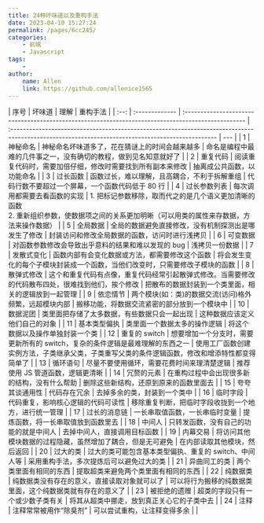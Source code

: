```yaml
---
title: 24种坏味道以及重构手法
date: 2023-04-10 15:27:24
permalink: /pages/6cc245/
categories:
    - 前端
    - Javascript
tags:
    -
author:
    name: Allen
    link: https://github.com/allenice1565
---
```


| 序号 | 坏味道         | 理解                                                                                               | 重构手法                                                                                                                                         |
| :--: | :------------- | :------------------------------------------------------------------------------------------------- | :----------------------------------------------------------------------------------------------------------------------------------------------- | --- |
|  1   | 神秘命名       | 神秘命名坏味道多了，花在猜谜上的时间会越来越多                                                     | 命名是编程中最难的几件事之一，没有确切的教程，做到见名知意就好了                                                                                 |
|  2   | 重复代码       | 阅读重复代码时，需要加倍仔细，修改时需要找到所有副本来修改                                         | 抽离成公共函数，以功能命名                                                                                                                       |
|  3   | 过长函数       | 函数过长，难以理解，且高耦合，不利于拆解重组                                                       | 代码行数不要超过一个屏幕，一个函数代码低于 80 行                                                                                                 |
|  4   | 过长参数列表   | 每次调用都需要去看函数的实现                                                                       | 1. 把标记参数移除，取而代之的是几个语义更加清晰的函数<br />2. 重新组织参数，使数据项之间的关系更加明晰（可以用类的属性来存数据，方法来操作数据） |
|  5   | 全局数据       | 全局的数据避免直接修改，没有机制探测出是哪发生了修改                                               | 封装访问和修改全局数据的函数，访问时进行浅拷贝                                                                                                   |
|  6   | 可变数据       | 对函数参数修改会导致出乎意料的结果和难以发现的 bug                                                 | 浅拷贝一份数据                                                                                                                                   |
|  7   | 发散式变化     | 函数内部有会变化数据或方法，都需要修改这个函数                                                     | 将会发生变化的每个子模块封装成一个函数，当他们改变时，只需要修改子模块的函数                                                                     |
|  8   | 散弹式修改     | 这个和重复代码有点像，重复代码经常引起散弹式修改。当需要修改的代码散布四处，很难找到他们，挨个修改 | 把散布的数据封装到一个类里面，相关的逻辑放到一起管理                                                                                             |
|  9   | 依恋情节       | 两个模块(如：类)的数据交流(访问)格外频繁，远超模块内部                                             | 搬移功能，将数据交流紧密的部分放到一个模块中                                                                                                     |
|  10  | 数据泥团       | 类里面把存储了太多数据，有些数据只会一起出现                                                       | 这种数据应该定义他们自己的对象                                                                                                                   |
|  11  | 基本类型偏执   | 类里面一个数据太多的操作逻辑                                                                       | 将这个数据以及操作单独封装一个类                                                                                                                 |
|  12  | 重复的 switch  | 想要增加一个分支时，需要更新所有的 switch，复杂的条件逻辑是最难理解的东西之一                      | 使用工厂函数创建实例方法，子类继承父类，子类重写父类的条件逻辑函数，修改和增添特性都变得简单了                                                   |
|  13  | 循环语句       | 尽量不要使用循环，需要花费时间来理清楚逻辑                                                         | 推荐使用 JS 管道函数，逻辑更清晰                                                                                                                 |
|  14  | 冗赘的元素     | 在重构过程中会出现很多新的结构，没有什么帮助                                                       | 删除这些新结构，还原到原来的函数里面去                                                                                                           |
|  15  | 夸夸其谈通用性 | 代码存在冗余                                                                                       | 去掉多余的类，封装到一个类中                                                                                                                     |
|  16  | 临时字段       | 代码重复，影响核心逻辑的代码可读性                                                                 | 移除重复判断，把临时字段收拢到一个地方，进行统一管理                                                                                             |
|  17  | 过长的消息链   | 一长串取值函数，一长串临时变量                                                                     | 提炼函数，将一长串取值放到函数里去                                                                                                               |
|  18  | 中间人         | 只转发函数，没有自己的功能的就是中间人                                                             | 去掉中间人，直接调用目标函数                                                                                                                     |
|  19  | 内幕交易       | 将访问其他模块数据的过程隐藏，虽然增加了耦合，但是无可避免                                         | 在内部读取其他模块，然后返回                                                                                                                     |
|  20  | 过大的类       | 过大的类可能包含基本类型偏执、重复的 switch、中间人等                                              | 采用重构手法，多次提炼后可以避免过大的类                                                                                                         |
|  21  | 异曲同工的类   | 两个类里面有相同的东西                                                                             | 提取超类来避免两个类里面有相同的东西                                                                                                             |
|  22  | 纯数据类       | 纯数据类没有存在的意义，直接读取对象就可以了                                                       | 可以将行为搬移的纯数据类里面，这个纯数据类就有存在的意义了                                                                                       |
|  23  | 被拒绝的遗赠   | 超类的字段只有一个或少数子类有关                                                                   | 将其从超类中挪走，放到真正关心它的子类中去                                                                                                       |
|  24  | 注释           | 注释常常被用作“除臭剂”                                                                             | 可以尝试重构，让注释变得多余                                                                                                                     |     |
